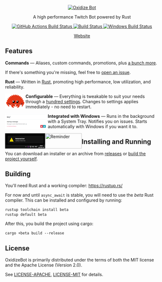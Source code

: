 <p align="center">
  <a href="https://setbac.tv"><img src="https://raw.githubusercontent.com/udoprog/OxidizeBot/master/bot/res/icon48.png" title="Oxidize Bot"></a>
</p>

<p align="center">
  A high performance Twitch Bot powered by Rust
</p>

<p align="center">
  <a href="https://github.com/udoprog/OxidizeBot/actions">
    <img alt="GitHub Actions Build Status" src="https://github.com/udoprog/OxidizeBot/workflows/Rust/badge.svg">
  </a>

  <a href="https://travis-ci.org/udoprog/OxidizeBot">
    <img alt="Build Status" src="https://travis-ci.org/udoprog/OxidizeBot.svg?branch=master">
  </a>

  <a href="https://ci.appveyor.com/project/udoprog/OxidizeBot/branch/master">
    <img alt="Windows Build Status" src="https://ci.appveyor.com/api/projects/status/cxagsq3idti252a4/branch/master?svg=true">
  </a>
</p>

<p align="center">
  <a href="https://setbac.tv/" rel="nofollow">Website</a>
</p>

## Features

**Commands** &mdash; Aliases, custom commands, promotions, plus [a bunch more](https://setbac.tv/help).

If there's something you're missing, feel free to [open an issue].

**Rust** &mdash; Written in [Rust], promoting high performance, low utilization, and reliability.

<p>
<img style="float: left;"  title="Rust" width="67" height="50" src="https://github.com/udoprog/OxidizeBot/raw/master/gfx/cuddlyferris.png" />
</p>

**Configurable** &mdash; Everything is tweakable to suit your needs through a [hundred settings].
Changes to settings applies immediately - no need to restart.

<p>
<img style="float: left;" title="Settings" width="140" height="50" src="https://github.com/udoprog/OxidizeBot/raw/master/gfx/setting.png" />
</p>

**Integrated with Windows** &mdash; Runs in the background with a System Tray.
Notifies you on issues.
Starts automatically with Windows if you want it to.

<p>
<img style="float: left;" title="Windows Systray" width="131" height="50" src="https://github.com/udoprog/OxidizeBot/raw/master/gfx/windows-systray.png" />
<img style="float: left;" title="Reminder" width="120" height="50" src="https://github.com/udoprog/OxidizeBot/raw/master/gfx/windows-reminder.png" />
</p>

[open an issue]: https://github.com/udoprog/OxidizeBot/issues
[Rust]: https://rust-lang.org
[hundred settings]: /bot/src/settings.yaml

## Installing and Running

You can download an installer or an archive from [releases](https://github.com/udoprog/OxidizeBot/releases) or [build the project yourself](#building).

## Building

You'll need Rust and a working compiler: https://rustup.rs/

For now and until `async_await` is stable, you will need to use the _beta_ Rust compiler.
This can be installed and configured by running:

```
rustup toolchain install beta
rustup default beta
```

After this, you build the project using cargo:

```
cargo +beta build --release
```

## License

OxidizeBot is primarily distributed under the terms of both the MIT license
and the Apache License (Version 2.0).

See [LICENSE-APACHE](LICENSE-APACHE), [LICENSE-MIT](LICENSE-MIT) for details.